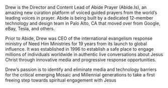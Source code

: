 ﻿---
name: Drew Dickens 
description: Director and Content Lead, Abide Prayer
picture: drew_dickens.jpeg
twitter: handle
---

Drew is the Director and Content Lead of Abide Prayer (Abide.Is), an amazing new curation platform of voiced guided prayers from the world’s leading voices in prayer. Abide is being built by a dedicated 12-member technology and design team in Palo Alto, CA that moved over from Google, eBay, Tesla, and others.

Prior to Abide, Drew was CEO of the international evangelism response ministry of Need Him Ministries for 19 years from its launch to global influence.  It was established in 1996 to establish a safe place to engage millions of individuals worldwide in authentic live conversations about Jesus Christ through innovative media and progressive response opportunities.

Drew’s passion is to identify and eliminate media and technology barriers for the critical emerging Mosaic and Millennial generations to take a first freeing step towards spiritual engagement with Jesus